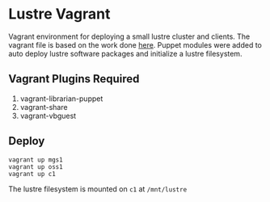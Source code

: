 # Lustre Vagrant

Vagrant environment for deploying a small lustre cluster and clients.  The vagrant file is based on the work done [here](http://wiki.lustre.org/Create_a_Virtual_HPC_Storage_Cluster_with_Vagrant).  Puppet modules were added to auto deploy lustre software packages and initialize a lustre filesystem.

## Vagrant Plugins Required

1. vagrant-librarian-puppet
2. vagrant-share
3. vagrant-vbguest

## Deploy

```
vagrant up mgs1
vagrant up oss1
vagrant up c1
```

The lustre filesystem is mounted on `c1` at `/mnt/lustre`
